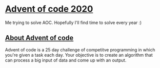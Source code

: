 # [Advent of code 2020](https://adventofcode.com/2020)
Me trying to solve AOC. Hopefully I'll find time to solve every year :)

## [About Advent of code](https://adventofcode.com/about)

Advent of code is a 25 day challenge of competitve programming in which you're given a task each day. 
Your objective is to create an algorithm that can process a big input of data and come up with an output.
